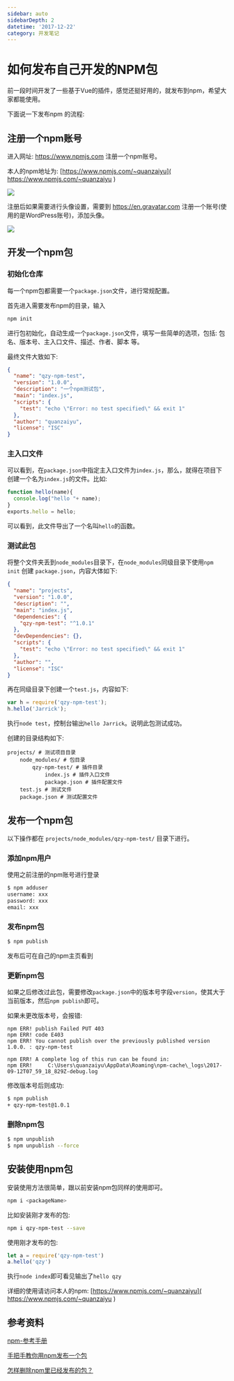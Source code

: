 ```yaml
---
sidebar: auto
sidebarDepth: 2
datetime: '2017-12-22'
category: 开发笔记
---
```


# 如何发布自己开发的NPM包


前一段时间开发了一些基于Vue的插件，感觉还挺好用的，就发布到npm，希望大家都能使用。

下面说一下发布npm 的流程:



## 注册一个npm账号

进入网址: https://www.npmjs.com 注册一个npm账号。

本人的npm地址为: [https://www.npmjs.com/~quanzaiyu]( https://www.npmjs.com/~quanzaiyu )

![](@/img/articles/npm/001.png)

注册后如果需要进行头像设置，需要到 https://en.gravatar.com 注册一个账号(使用的是WordPress账号)，添加头像。

![](@/img/articles/npm/002.png)



## 开发一个npm包

### 初始化仓库

每一个npm包都需要一个`package.json`文件，进行常规配置。

首先进入需要发布npm的目录，输入

```bash
npm init
```

进行包初始化，自动生成一个`package.json`文件，填写一些简单的选项，包括: 包名、版本号、主入口文件、描述、作者、脚本 等。

最终文件大致如下:

```json
{
  "name": "qzy-npm-test",
  "version": "1.0.0",
  "description": "一个npm测试包",
  "main": "index.js",
  "scripts": {
    "test": "echo \"Error: no test specified\" && exit 1"
  },
  "author": "quanzaiyu",
  "license": "ISC"
}
```



### 主入口文件

可以看到，在`package.json`中指定主入口文件为`index.js`，那么，就得在项目下创建一个名为`index.js`的文件。比如:

```js
function hello(name){
  console.log("hello "+ name);
}
exports.hello = hello;
```

可以看到，此文件导出了一个名叫`hello`的函数。



### 测试此包

将整个文件夹丢到`node_modules`目录下，在`node_modules`同级目录下使用`npm init` 创建 `package.json`，内容大体如下:

```json
{
  "name": "projects",
  "version": "1.0.0",
  "description": "",
  "main": "index.js",
  "dependencies": {
    "qzy-npm-test": "^1.0.1"
  },
  "devDependencies": {},
  "scripts": {
    "test": "echo \"Error: no test specified\" && exit 1"
  },
  "author": "",
  "license": "ISC"
}
```

再在同级目录下创建一个`test.js`，内容如下:

```js
var h = require('qzy-npm-test');
h.hello('Jarrick');
```

执行`node test`，控制台输出`hello Jarrick`。说明此包测试成功。



创建的目录结构如下:

```
projects/ # 测试项目目录
	node_modules/ # 包目录
		qzy-npm-test/ # 插件目录
			index.js # 插件入口文件
			package.json # 插件配置文件
	test.js # 测试文件
	package.json # 测试配置文件
```



## 发布一个npm包

以下操作都在 `projects/node_modules/qzy-npm-test/` 目录下进行。

### 添加npm用户

使用之前注册的npm账号进行登录

```bash
$ npm adduser
username: xxx
password: xxx
email: xxx
```

### 发布npm包

```bash
$ npm publish
```

发布后可在自己的npm主页看到

### 更新npm包

如果之后修改过此包，需要修改`package.json`中的版本号字段`version`，使其大于当前版本，然后`npm publish`即可。

如果未更改版本号，会报错:

```
npm ERR! publish Failed PUT 403
npm ERR! code E403
npm ERR! You cannot publish over the previously published version 1.0.0. : qzy-npm-test

npm ERR! A complete log of this run can be found in:
npm ERR!     C:\Users\quanzaiyu\AppData\Roaming\npm-cache\_logs\2017-09-12T07_59_18_829Z-debug.log
```

修改版本号后则成功:

```bash
$ npm publish
+ qzy-npm-test@1.0.1
```



### 删除npm包

```bash
$ npm unpublish
$ npm unpublish --force
```



## 安装使用npm包

安装使用方法很简单，跟以前安装npm包同样的使用即可。

```bash
npm i <packageName>
```

比如安装刚才发布的包:

```bash
npm i qzy-npm-test --save
```

使用刚才发布的包:

```js
let a = require('qzy-npm-test')
a.hello('qzy')
```

执行`node index`即可看见输出了`hello qzy`

详细的使用请访问本人的npm: [https://www.npmjs.com/~quanzaiyu]( https://www.npmjs.com/~quanzaiyu )



## 参考资料

[npm-参考手册](https://segmentfault.com/a/1190000009315989)

[手把手教你用npm发布一个包](http://www.jianshu.com/p/36d3e0e00157)

[怎样删除npm里已经发布的包？](https://segmentfault.com/q/1010000009389901)
